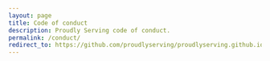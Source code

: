 ```yaml
---
layout: page
title: Code of conduct
description: Proudly Serving code of conduct.
permalink: /conduct/
redirect_to: https://github.com/proudlyserving/proudlyserving.github.io/wiki/Code-of-conduct
---
```

